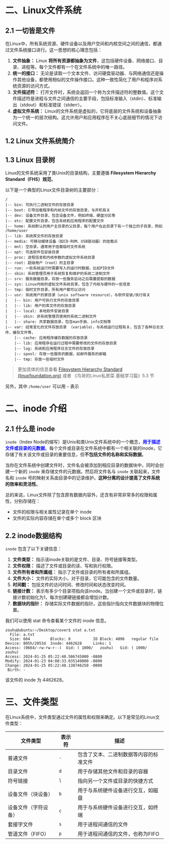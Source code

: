 

# 二、Linux文件系统

## 2.1 一切皆是文件

在Linux中，所有系统资源、硬件设备以及用户空间和内核空间之间的通信，都通过文件系统接口进行。这一思想的核心理念包括：

1. **文件抽象：** Linux **将所有资源都抽象为文件**，这包括硬件设备、网络接口、目录、进程等。每个文件都有一个在文件系统中的唯一路径。
2. **统一的接口：** 无论是读取一个文本文件、访问硬盘驱动器、与网络通信还是操作其他设备，都使用相似的文件操作接口。这种一致性简化了用户和程序对系统资源的访问方式。
3. **文件描述符：** 打开文件时，系统会返回一个称为文件描述符的整数值。这个文件描述符是进程与文件之间通信的主要手段，包括标准输入（stdin）、标准输出（stdout）和标准错误（stderr）。
4. **虚拟文件系统：** Linux的文件系统是虚拟的，它将底层的文件系统和设备抽象为一个统一的层次结构。这允许用户和应用程序在不关心底层细节的情况下访问文件。



## 1.2 Linux 文件系统简介







## 1.3 Linux 目录树

Linux的文件系统采用了类Unix的目录结构，主要遵循 **Filesystem Hierarchy Standard（FHS）规范**。

以下是一个典型的Linux文件目录树的主要部分：

```
/
|-- bin: 可执行二进制文件的存放目录
|-- boot: 引导加载程序和内核文件的存放目录，与开机有关
|-- dev: 设备文件目录，包含设备文件，例如终端、硬盘分区等
|-- etc: 配置文件目录，包含系统和应用程序的配置文件
|-- home: 系统默认的用户主目录的父目录，每个用户在此目录下有一个独立的子目录，例如 /home/user
|-- lib: 系统库文件的存放目录
|-- media: 可移动媒体设备（如CD-ROM、USB驱动器）的挂载点
|-- mnt: 空目录，通常用于挂载临时文件系统
|-- opt: 可选软件包安装目录
|-- proc: 进程信息和内核参数的虚拟文件系统目录
|-- root: 超级用户（root）的主目录
|-- run: 一些系统运行时需要写入的运行时数据，比如PID文件
|-- sbin: 系统管理员用于系统恢复和维护的系统二进制文件
|-- srv: 服务数据目录，存放一些服务启动之后需要提取的数据
|-- sys: Linux内核的虚拟文件系统目录，包含了内核与硬件的一些信息
|-- tmp: 临时文件目录，所有用户都可以访问
|-- usr: 系统用户的家目录（unix software resource），与软件安装/执行有关
|   |-- bin: 用户可执行文件的存放目录
|   |-- lib: 用户的库文件的存放目录
|   |-- local: 本地软件安装目录
|   |-- sbin: 非系统管理员使用的系统二进制文件
|   |-- share: 共享数据目录，包含man手册、info文档等
|-- var: 经常变化的文件存放目录 （variable），与系统运行过程有关，包含了各种日志文件、缓存文件等，
    |-- cache: 应用程序缓存数据的存放目录
    |-- lib: 应用程序在运行过程中需要修改的文件的存放目录
    |-- log: 系统和应用程序日志文件的存放目录
    |-- spool: 存放一些服务的数据，如邮件服务的邮箱
    |-- tmp: 存放一些临时文件

```

>  更加具体的信息查看 [Filesystem Hierarchy Standard (linuxfoundation.org)](https://refspecs.linuxfoundation.org/FHS_3.0/fhs/index.html) 或者 《鸟哥的Linux私房菜 基础学习篇》5.3 节

另外，其中  `/home/user`  可以用 `~` 表示



# 二、inode 介绍

## 2.1 什么是 inode

`inode`（Index Node的缩写）是Unix和类Unix文件系统中的一个概念，<font color="blue">**用于描述文件或目录的元数据**</font>。每个文件或目录在文件系统中都有一个相关联的inode，它存储了有关该文件或目录的重要信息，但**不包括文件的名称和实际数据**。

当你在文件系统中创建文件时，文件名会被添加到相应目录的数据块中，同时会创建一个新的 `inode` 来存储文件的元数据。然后将文件名与 `inode` 关联起来，文件名和 `inode` 号的映射关系由目录中的记录维护。**这种分离的设计提高了文件系统的效率和灵活性**。



总的来说，Linux文件除了包含原有数据内容外，还含有非常非常多的权限和属性，分别存储在：

- 文件的权限与相关属性记录在单个 inode
- 文件的实际内容存储在单个或多个 block 区块



## 2.2 inode数据结构

`inode` 包含了以下关键信息：

1. **文件类型：** 指示该inode关联的是文件、目录、符号链接等类型。
2. **文件权限：** 描述了文件或目录的读、写和执行权限。
3. **文件所有者和所属组：** 指示了文件或目录的所有者和所属组。
4. **文件大小：** 文件的实际大小，对于目录，它可能包含的文件数量。
5. **时间戳：** 包括文件的访问时间、修改时间和状态改变时间。
6. **链接计数：** 表示有多少个目录项指向该inode。当创建一个文件或目录时，链接计数初始化为1，每次创建硬链接都会增加计数。
7. **数据块的指针：** 存储实际文件数据的指针。这些指针指向文件数据块的物理位置。



我们可以使用 stat 命令查看某个文件的 inode 信息。

```
zouhu@ubuntu:~/Desktop/cover$ stat a.txt 
  File: a.txt
  Size: 664       	Blocks: 8          IO Block: 4096   regular file
Device: 805h/2053d	Inode: 4462628     Links: 1
Access: (0664/-rw-rw-r--)  Uid: ( 1000/   zouhu)   Gid: ( 1000/   zouhu)
Access: 2024-01-25 05:22:40.506745000 -0800
Modify: 2024-01-23 04:08:33.035149000 -0800
Change: 2024-01-25 05:22:48.138746250 -0800
 Birth: -

```

该文件的 inode 为 4462628。





# 三、文件类型

在Linux系统中，文件类型通过文件的属性和权限来确定。以下是常见的Linux文件类型：

| 文件类型             | 表示符 | 描述                                   |
| -------------------- | ------ | -------------------------------------- |
| 普通文件             | `-`    | 包含了文本、二进制数据等内容的标准文件 |
| 目录文件             | `d`    | 用于存储其他文件和目录的容器           |
| 符号链接             | `l`    | 指向另一个文件或目录的快捷方式         |
| 设备文件（块设备）   | `b`    | 用于与系统硬件设备进行交互，如磁盘     |
| 设备文件（字符设备） | `c`    | 用于与系统硬件设备进行交互，如终端     |
| 套接字文件           | `s`    | 用于进程间通信的文件                   |
| 管道文件（FIFO）     | `p`    | 用于进程间通信的文件，也称为FIFO       |